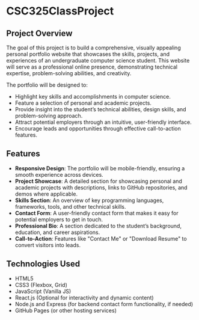 # CSC325ClassProject

## Project Overview

The goal of this project is to build a comprehensive, visually appealing personal portfolio website that showcases the skills, projects, and experiences of an undergraduate computer science student. This website will serve as a professional online presence, demonstrating technical expertise, problem-solving abilities, and creativity.

The portfolio will be designed to:

- Highlight key skills and accomplishments in computer science.
- Feature a selection of personal and academic projects.
- Provide insight into the student’s technical abilities, design skills, and problem-solving approach.
- Attract potential employers through an intuitive, user-friendly interface.
- Encourage leads and opportunities through effective call-to-action features.

## Features

- **Responsive Design**: The portfolio will be mobile-friendly, ensuring a smooth experience across devices.
- **Project Showcase**: A detailed section for showcasing personal and academic projects with descriptions, links to GitHub repositories, and demos where applicable.
- **Skills Section**: An overview of key programming languages, frameworks, tools, and other technical skills.
- **Contact Form**: A user-friendly contact form that makes it easy for potential employers to get in touch.
- **Professional Bio**: A section dedicated to the student’s background, education, and career aspirations.
- **Call-to-Action**: Features like "Contact Me" or "Download Resume" to convert visitors into leads.

## Technologies Used

- HTML5
- CSS3 (Flexbox, Grid)
- JavaScript (Vanilla JS)
- React.js (Optional for interactivity and dynamic content)
- Node.js and Express (for backend contact form functionality, if needed)
- GitHub Pages (or other hosting services)


